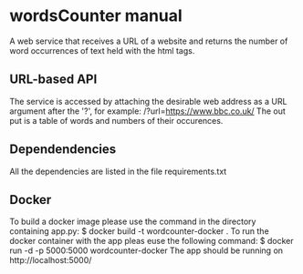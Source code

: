 # wordsCounter manual
A web service that receives a URL of a website and returns the number of word occurrences of text held with the html tags.
## URL-based API
The service is accessed by attaching the desirable web address as a URL argument after the '?', for example: /?url=https://www.bbc.co.uk/
The out put is a table of words and numbers of their occurences.
## Dependendencies
All the dependencies are listed in the file requirements.txt
## Docker
To build a docker image please use the command in the directory containing app.py:
$ docker build -t wordcounter-docker . 
To run the docker container with the app pleas euse the following command:
$ docker run -d -p 5000:5000 wordcounter-docker
The app should be running on http://localhost:5000/
